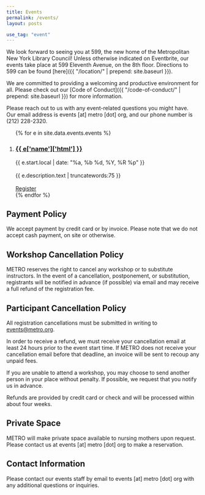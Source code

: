 ```yaml
---
title: Events
permalink: /events/
layout: posts

use_tag: "event"
---
```

We look forward to seeing you at 599, the new home of the Metropolitan New York Library Council! Unless otherwise indicated on Eventbrite, our events take place at 599 Eleventh Avenue, on the 8th floor. Directions to 599 can be found [here]({{ "/location/" | prepend: site.baseurl }}).

We are committed to providing a welcoming and productive environment for all. Please check out our [Code of Conduct]({{ "/code-of-conduct/" | prepend: site.baseurl }}) for more information.

Please reach out to us with any event-related questions you might have. Our email address is events [at] metro [dot] org, and our phone number is (212) 228-2320.
<ol class="posts">
{% for e in site.data.events.events %}
<li>
    <h3>
	<a href="{{ e.url }}">
      {{ e['name']['html'] }}
    </a>
	</h3>
	<div class="post-date">{{ e.start.local | date: "%a, %b %d, %Y, %R %p" }}</div>
	<br/>
	<div class="post-excerpt">{{ e.description.text | truncatewords:75 }} </div>
	<br/>
	<div><a href="{{ e.url }}">Register</a></div>
	</li>
{% endfor %}
</ol>

## Payment Policy ##
We accept payment by credit card or by invoice. Please note that we do not accept cash payment, on site or otherwise. 

## Workshop Cancellation Policy ##
METRO reserves the right to cancel any workshop or to substitute instructors. In the event of a cancellation, postponement, or substitution, registrants will be notified in advance (if possible) via email and may receive a full refund of the registration fee.

## Participant Cancellation Policy ##
All registration cancellations must be submitted in writing to events@metro.org.

In order to receive a refund, we must receive your cancellation email at least 24 hours prior to the event start time.
If METRO does not receive your cancellation email before that deadline, an invoice will be sent to recoup any unpaid fees. 

If you are unable to attend a workshop, you may choose to send another person in your place without penalty. If possible, we request that you notify us in advance.
 
Refunds are provided by credit card or check and will be processed within about four weeks.

## Private Space ##
METRO will make private space available to nursing mothers upon request. Please contact us at events [at] metro [dot] org to make a reservation.

## Contact Information ##
Please contact our events staff by email to events [at] metro [dot] org with any additional questions or inquiries.
